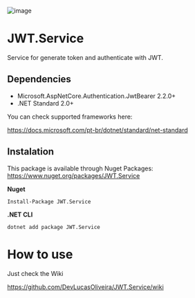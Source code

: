 ![image](https://user-images.githubusercontent.com/47563193/99199427-cb4abc00-277d-11eb-9e8b-7e546e256bcd.png)


# JWT.Service

Service for generate token and authenticate with JWT.

## Dependencies
 
- Microsoft.AspNetCore.Authentication.JwtBearer 2.2.0+
- .NET Standard 2.0+

You can check supported frameworks here:

https://docs.microsoft.com/pt-br/dotnet/standard/net-standard

## Instalation
This package is available through Nuget Packages: https://www.nuget.org/packages/JWT.Service

**Nuget**
```
Install-Package JWT.Service
```

**.NET CLI**
```
dotnet add package JWT.Service
```

# How to use

Just check the Wiki

https://github.com/DevLucasOliveira/JWT.Service/wiki
